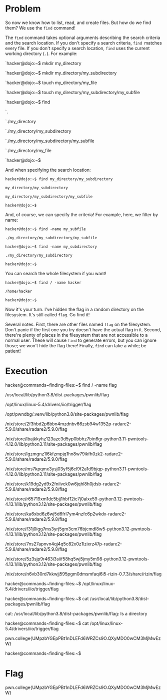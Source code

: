 # Problem
So now we know how to list, read, and create files. But how do we find them? We use the `find` command!

The `find` command takes optional arguments describing the search criteria and the search location. If you don't specify a search criteria, `find `matches every file. If you don't specify a search location, `find` uses the current working directory (`.`). For example:

`hacker@dojo:~$ mkdir my_directory

`hacker@dojo:~$ mkdir my_directory/my_subdirectory

`hacker@dojo:~$ touch my_directory/my_file

`hacker@dojo:~$ touch my_directory/my_subdirectory/my_subfile

`hacker@dojo:~$ find

`.

`./my_directory

`./my_directory/my_subdirectory

`./my_directory/my_subdirectory/my_subfile

`./my_directory/my_file

`hacker@dojo:~$

And when specifying the search location:

`hacker@dojo:~$ find my_directory/my_subdirectory`

`my_directory/my_subdirectory`

`my_directory/my_subdirectory/my_subfile`

`hacker@dojo:~$`

And, of course, we can specify the criteria! For example, here, we filter by name:

`hacker@dojo:~$ find -name my_subfile`

`./my_directory/my_subdirectory/my_subfile`

`hacker@dojo:~$ find -name my_subdirectory`

`./my_directory/my_subdirectory`

`hacker@dojo:~$`


You can search the whole filesystem if you want!

`hacker@dojo:~$ find / -name hacker`

`/home/hacker`

`hacker@dojo:~$`

Now it's your turn. I've hidden the flag in a random directory on the filesystem. It's still called `flag`. Go find it!

Several notes. First, there are other files named `flag` on the filesystem. Don't panic if the first one you try doesn't have the actual flag in it. Second, there're plenty of places in the filesystem that are not accessible to a normal user. These will cause `find` to generate errors, but you can ignore those; we won't hide the flag there! Finally, `find` can take a while; be patient!
# Execution
hacker@commands~finding-files:~$ find / -name flag 

/usr/local/lib/python3.8/dist-packages/pwnlib/flag

/opt/linux/linux-5.4/drivers/iio/trigger/flag

/opt/pwndbg/.venv/lib/python3.8/site-packages/pwnlib/flag

/nix/store/2f3hbd2p6bbn4mzdnbv66zsb94w1352p-radare2-5.9.0/share/radare2/5.9.0/flag

/nix/store/lbajkkyhz123azc3d5yp0bbhz7bin6gr-python3.11-pwntools-4.12.0/lib/python3.11/site-packages/pwnlib/flag

/nix/store/lgzmgnz1l6kfzmpjq1hn8w79ikfh0zk2-radare2-5.9.0/share/radare2/5.9.0/flag

/nix/store/ms7kpqmx3ysj03yf5j6cl9f2a1d9bjqp-python3.11-pwntools-4.12.0/lib/python3.11/site-packages/pwnlib/flag

/nix/store/k19dg2yd9x2fnilvck0w6jqhl8h0jdsb-radare2-5.9.8/share/radare2/5.9.8/flag

/nix/store/r65719xm1dc5bjj1hbf12ic7j0alxx59-python3.12-pwntools-4.13.1/lib/python3.12/site-packages/pwnlib/flag

/nix/store/ka6xbd6z6wj5d6frl7ym4nzfc6p2wkdx-radare2-5.9.8/share/radare2/5.9.8/flag

/nix/store/f31j0igg7ms3yrj5gm3cm76bjcmdl8w5-python3.12-pwntools-4.13.1/lib/python3.12/site-packages/pwnlib/flag

/nix/store/7ns27apnvn4qj4q5c82x0z1lzixrz47p-radare2-5.9.8/share/radare2/5.9.8/flag

/nix/store/5z3sjp9r463i3siif58hq5wj5jmy5m98-python3.12-pwntools-4.13.1/lib/python3.12/site-packages/pwnlib/flag

/nix/store/n6vb30rd7kkwjj595pgm0dmsmfaqi6i5-rizin-0.7.3/share/rizin/flag

hacker@commands~finding-files:~$ /opt/linux/linux-5.4/drivers/iio/trigger/flag

hacker@commands~finding-files:~$ cat /usr/local/lib/python3.8/dist-packages/pwnlib/flag

cat: /usr/local/lib/python3.8/dist-packages/pwnlib/flag: Is a directory

hacker@commands~finding-files:~$ cat /opt/linux/linux-5.4/drivers/iio/trigger/flag

pwn.college{UMpzbYGEpPBt1nDLEFd6WRZCs9O.QXyMDO0wCM3MjMwEzW}

hacker@commands~finding-files:~$ 
# Flag
pwn.college{UMpzbYGEpPBt1nDLEFd6WRZCs9O.QXyMDO0wCM3MjMwEzW}